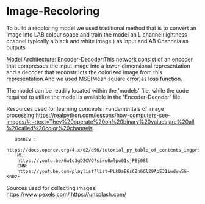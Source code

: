 # Image-Recoloring

To build a recoloring model we used traditional method that is to convert an image into LAB colour space and train the model on L channel(lightness channel typically a black and white image ) as input and AB Channels as outputs 

Model Architecture:
    Encoder-Decoder:This network consist of an encoder that compresses the input image into a lower-dimensional representation and a decoder that reconstructs the colorized image from this representation.And we used MSE(Mean square error)as loss function.  

The model can be readily located within the 'models' file, while the code required to utilize the model is available in the 'Encoder-Decoder' file.



Resources used for learning concepts:
        Fundamentals of image processing:https://realpython.com/lessons/how-computers-see-images/#:~:text=They%20operate%20on%20binary%20values,are%20all%20called%20color%20channels.
         
       OpenCv :
       https://docs.opencv.org/4.x/d2/d96/tutorial_py_table_of_contents_imgproc.html
        ML:
        https://youtu.be/GwIo3gDZCVQ?si=u0wlpo01sjPEj08l
        CNN:
        https://youtube.com/playlist?list=PLkDaE6sCZn6Gl29AoE31iwdVwSG-KnDzF

Sources used for collecting images:        
        https://www.pexels.com/
        https://unsplash.com/
